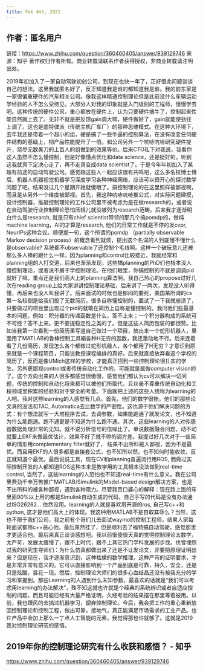 ```yaml
---
title: Feb 4th, 2021
---
```


##
## 作者：匿名用户
链接：https://www.zhihu.com/question/360460405/answer/939129746
来源：知乎
著作权归作者所有。商业转载请联系作者获得授权，非商业转载请注明出处。

2019年初加入了一家自动驾驶初创公司，到现在也快一年了，正好借此问题谈谈自己的想法。这里我就匿名好了，反正知道我是谁的都知道我是谁。我的前东家是一家很偏重硬件的汽车相关公司。像我这样精通控制理论但是此前没什么车辆运动学经验的人不怎么受待见。大部分人对我的印象就是入门级别的工程师，慢慢学去吧。这种传统的硬件公司，重心都放在硬件上，认为只要硬件搞牛了，控制起来性能自然就上去了。无非不就是把反馈gain调大嘛，硬件做好了，gain就能使劲往上调了。这也是底特律派（传统主机厂车厂）的那种思维模式。在这种大环境下，去年我还是带着一个超小的组，硬是搞了一些牛逼的控制算法，在没有改变任何硬件结构的基础上，把产品性能提升了一倍。和公司另外一个吭哧吭哧研究硬件提升，烧尽无数美刀的上百人的组做到的效果等价。后来CTO私下对我说，我看你这人虽然不怎么懂控制，但是好像懂点优化和data science，还是挺好的。听到这我就真下定决心走了，再不走真变成data scientist了。于是今年年初加入了某超有前途的自动驾驶公司。感觉跟这些人一起应该很有共鸣吧，这么多名校博士博后，机器人机器视觉机器学习深度学习各种神经网络，应该可以很开心的探讨数学问题了吧。结果没过几个星期开始就傻眼了。搞控制理论的在这里照样被鄙视啊，而且是从另外一个维度被鄙视。首先，我这种吭哧吭哧推公式，对实际问题建模，设计控制器，推敲控制理论的工作公司里不被考虑为是在做research的，或者说在自动驾驶行业控制理论恐怕压根儿就没被列为research范畴。后来我才逐渐明白什么是research, 就是只有chief scientist带领的那几个搞pomdp的，做纯machine learning，AI的才算是research, 他们的日常工作就是不停的发cvpr, NeurIPs这种会议。顺便提一句，这个所谓的pomdp （partially observable Markov decision process）的概念看到就烦，提出这个名词的人到底懂不懂什么是observable? 系统都不observable了还控制个毛线啊。这样一个破玩意儿还被那么多人捧的跟什么一样。因为planning和control比较接近，我就经常和planning组的人打交道，后来也渐渐发现，这些搞planning的PhD们也根本没人懂控制理论，或者说不屑于学控制理论。在他们眼里，你搞控制的不就是调调pid就好了嘛，重点还是我们高大上的planning算法啊。我自己热心的propose过好几次在reading group上给大家讲讲控制理论基础，后来讲了一两次，发现没人听得懂，再后来也没人叫我讲了。后来面试的时候也是郁闷的要死，美国某所谓的cs第一名校倒是给我们投了无数简历。很多自称懂控制的，面试了一下我就崩溃了，只要做过的项目里出现过个pid的就敢在简历上自称是懂控制的。我问他们些最基本的问题，例如：积分器的传递函数是什么，答不上来；一个积分器构成的系统可不可控？答不上来。更不要提稳定性之类的了。但是这些人简历包装的都很赞。比如当我第一次看到一份简历里写道自己做过一个项目，搞出来一个蛇形机器人，里面用了MATLAB的鲁棒控制工具箱各种H无穷的函数，我还激动地不行。后来连着看了几份简历，发现怎么各个都做过蛇形机器人，各个都用了H无穷？才意识到原来就是一个课程项目，只能说教授课程编排的真好。后来就直接放弃看这个学校的简历了，反而是像UMich这样的学校，才能真正招到一些控制理论很扎实的学生。另外更鄙视control或者传统自动化工作的，可能就是属做computer vision的了。这个方向出来的人很多都感觉很傲慢，感觉他们都认为cv可以解决一切问题，传统的控制和自动化将来都可以被他们所取代，且丝毫不尊重传统自动化和工程领域里积累的经验和对于安全的考量。下面就把上述的这些人统称为learning的人吧。我对这些learning的人感觉有几点。首先，他们的数学很挫。他们的那些论文真的没法和TAC, Automatica去比数学的严密性。这也源于他们解决问题的方式：有个想法就写一大堆程序去试，去调参数，如果能跑通了就发论文，也不知道为什么能跑通。跑不通更是不知道为什么跑不通。其次，这些learning的人对传感器数据处理非常的无知。就不说分析信号的信噪比了。单说数据融合问题，动不动就要上EKF来做最优估计，效果不好了就不停的调方差。我提过好几次对于一些简单的情形用complementary filter就好了， 结果不出所料被人鄙视，因为不是最优。而且用EKF的人很多都是直接套公式，也不知所以然，也不知何时能收敛，反正就知道个最优。最后说说工具，现在CV和planning普遍流行用ROS, 而做过实际控制开发的人都知道ROS这种本来是教学用的工具根本没法做到real-time control, 当然了，这些learning的人恐怕也不知道real-time有什么意义。我在公司里费劲千辛万苦推广MATLAB/Simulink的Model-based design解决方案，也是不出所料的被各种鄙视，遇到各种阻力。尽管我苦口婆心的解释：现在路上跑的车里面90%以上用的都是Simulink自动生成的代码，自己手写的代码是没有办法通过ISO26262... 依然没用。learning的人就是喜欢用开源的ros, 自己写c++和python, 这才是他们高大上的体现。我这种用MATLAB不是自取其辱么？当然，这也不限于我们公司，我之前有个哥们儿去面试waymo的控制工程师，结果人家每轮面试都用c++恶心他。最后果然挂了，但是顺利去了福特搞自动驾驶，感觉那里才更适合他。最后来真正谈谈感想吧。我以前很傻很天真的觉得控制理论太数学，太严苛，发展太缓慢了，跟不上时代，跟不上其它热门学科发展的步伐。也曾埋怨过我的研究生导师们：为什么仿真都做出来了还是不让发论文，非要把原理证明出来？但是现在，我才逐渐意识到，这种枯燥的数学推理，这种严苛的证明要求，才是非常非常有意义的。它可以直接影响到一个产品到底是可靠，持久，安全，还是只是炫酷，昙花一现。然后，控制理论大师们的很多心血结晶还没有被我充分的学习和掌握到。那些Learning的人遇到什么未知参数，最喜欢的话就是“我们可以考虑用learning的办法解决”，殊不知这就也许就是个经典的系统辨识或者自适应控制的问题。而且可能已经有大量严格证明，久经考验的结果摆在那里等着被用。以前，我也跟风的去搞过机器学习，摒弃控制理论。今后，我会把工作的重心重新放回控制理论和控制工程，做出可靠，接地气，真正能满足市场需求的工业产品。也许产品中会加上那么一丁点人工智能的元素，我觉得那也许就够了。这就是2019我对控制理论研究的感悟。
## 2019年你的控制理论研究有什么收获和感悟？ - 知乎
https://www.zhihu.com/question/360460405/answer/939129746
##

